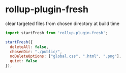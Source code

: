 # rollup-plugin-fresh
clear targeted files from chosen directory at build time



```JavaScript
import startFresh from 'rollup-plugin-fresh';

startFresh({
  deleteAll: false,
  chosenDir: "./public/",
  noDeleteOptions: ["global.css", ".html", ".png"],
  quiet: false
}),
```
